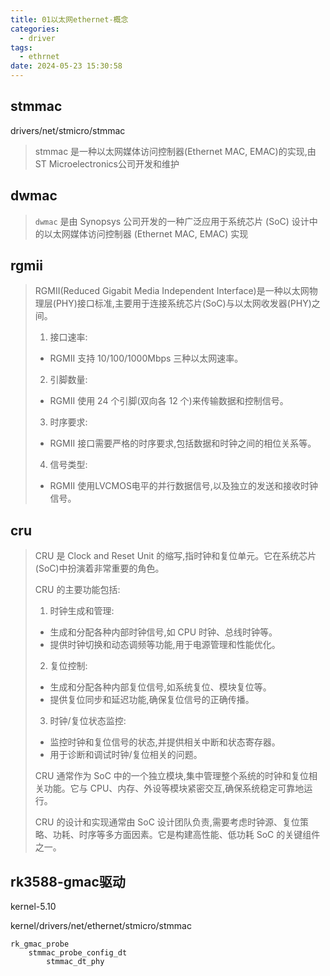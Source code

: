 ```yaml
---
title: 01以太网ethernet-概念
categories:
  - driver
tags:
  - ethrnet
date: 2024-05-23 15:30:58
---
```




## stmmac

drivers/net/stmicro/stmmac

> stmmac 是一种以太网媒体访问控制器(Ethernet MAC, EMAC)的实现,由ST Microelectronics公司开发和维护

## dwmac

>`dwmac` 是由 Synopsys 公司开发的一种广泛应用于系统芯片 (SoC) 设计中的以太网媒体访问控制器 (Ethernet MAC, EMAC) 实现

## rgmii

>RGMII(Reduced Gigabit Media Independent Interface)是一种以太网物理层(PHY)接口标准,主要用于连接系统芯片(SoC)与以太网收发器(PHY)之间。
>
>1. 接口速率:
>   - RGMII 支持 10/100/1000Mbps 三种以太网速率。
>2. 引脚数量:
>   - RGMII 使用 24 个引脚(双向各 12 个)来传输数据和控制信号。
>3. 时序要求:
>   - RGMII 接口需要严格的时序要求,包括数据和时钟之间的相位关系等。
>4. 信号类型:
>   - RGMII 使用LVCMOS电平的并行数据信号,以及独立的发送和接收时钟信号。



## cru

>CRU 是 Clock and Reset Unit 的缩写,指时钟和复位单元。它在系统芯片(SoC)中扮演着非常重要的角色。
>
>CRU 的主要功能包括:
>
>1. 时钟生成和管理:
>   - 生成和分配各种内部时钟信号,如 CPU 时钟、总线时钟等。
>   - 提供时钟切换和动态调频等功能,用于电源管理和性能优化。
>2. 复位控制:
>   - 生成和分配各种内部复位信号,如系统复位、模块复位等。
>   - 提供复位同步和延迟功能,确保复位信号的正确传播。
>3. 时钟/复位状态监控:
>   - 监控时钟和复位信号的状态,并提供相关中断和状态寄存器。
>   - 用于诊断和调试时钟/复位相关的问题。
>
>CRU 通常作为 SoC 中的一个独立模块,集中管理整个系统的时钟和复位相关功能。它与 CPU、内存、外设等模块紧密交互,确保系统稳定可靠地运行。
>
>CRU 的设计和实现通常由 SoC 设计团队负责,需要考虑时钟源、复位策略、功耗、时序等多方面因素。它是构建高性能、低功耗 SoC 的关键组件之一。





## rk3588-gmac驱动

kernel-5.10

kernel/drivers/net/ethernet/stmicro/stmmac

```
rk_gmac_probe
	stmmac_probe_config_dt
		stmmac_dt_phy
```



